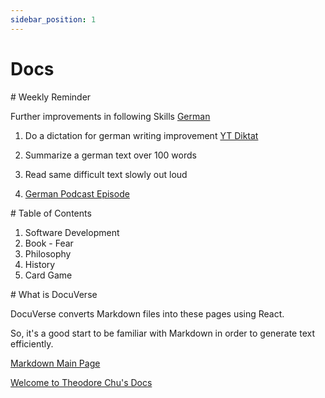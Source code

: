 ```yaml
---
sidebar_position: 1
---
```

# Docs
<div style={{ float: 'right', textAlign: 'right', maxWidth: '50%' }}>
  # Weekly Reminder

  Further improvements in following Skills
  [German](https://docuverse.netlify.app/docs/Languages/Deutsch)

  1. Do a dictation for german writing improvement [YT Diktat](https://www.youtube.com/watch?v=6fM4xJK3g3U)

  2. Summarize a german text over 100 words
  3. Read same difficult text slowly out loud
  4. [German Podcast Episode](https://open.spotify.com/episode/171aR0iNZEcVA0i8R7lk0b?go=1&sp_cid=0ef0c0c7ad5cf26e55d24da17f76804a&utm_source=embed_player_p&utm_medium=desktop&nd=1&dlsi=1acd37cf75c949e7)

</div>
<div style={{}}>
# Table of Contents

1. Software Development
2. Book - Fear
3. Philosophy
4. History
5. Card Game

</div>
<div>
# What is DocuVerse

DocuVerse converts Markdown files into these pages using React.

So, it's a good start to be familiar with Markdown in order to generate text efficiently.

[Markdown Main Page](https://markdown.de/)

[Welcome to Theodore Chu's Docs](https://theochu.com/)

</div>


